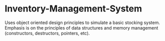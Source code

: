 # Inventory-Management-System

Uses object oriented design principles to simulate a basic stocking system. Emphasis is on the principles of data structures and memory management (constructors, destructors, pointers, etc).
